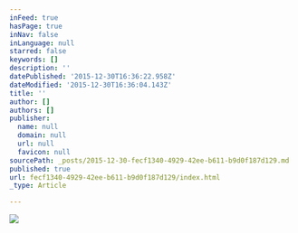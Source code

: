 ```yaml
---
inFeed: true
hasPage: true
inNav: false
inLanguage: null
starred: false
keywords: []
description: ''
datePublished: '2015-12-30T16:36:22.958Z'
dateModified: '2015-12-30T16:36:04.143Z'
title: ''
author: []
authors: []
publisher:
  name: null
  domain: null
  url: null
  favicon: null
sourcePath: _posts/2015-12-30-fecf1340-4929-42ee-b611-b9d0f187d129.md
published: true
url: fecf1340-4929-42ee-b611-b9d0f187d129/index.html
_type: Article

---
```

![](https://the-grid-user-content.s3-us-west-2.amazonaws.com/2c65545d-3f33-44e4-abb7-8c0c048a8cc0.jpg)